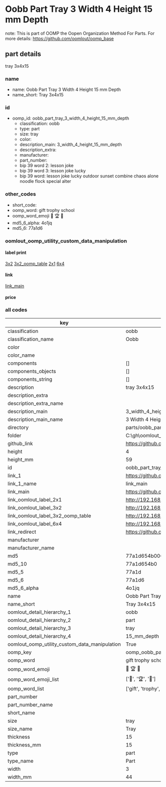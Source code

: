 # Oobb Part Tray 3 Width 4 Height 15 mm Depth  

note: This is part of OOMP the Oopen Organization Method For Parts. For more details: https://github.com/oomlout/oomp_base

##  part details
  



tray 3x4x15



### name
* name: Oobb Part Tray 3 Width 4 Height 15 mm Depth
* name_short: Tray 3x4x15 
### id
* oomp_id: oobb_part_tray_3_width_4_height_15_mm_depth
  * classification: oobb
  * type: part
  * size: tray
  * color: 
  * description_main: 3_width_4_height_15_mm_depth
  * description_extra: 
  * manufacturer: 
  * part_number: 
  * bip 39 word 2: lesson joke
  * bip 39 word 3: lesson joke lucky
  * bip 39 word: lesson joke lucky outdoor sunset combine chaos alone noodle flock special alter

### other_codes
* short_code: 
* oomp_word: gift trophy school
* oomp_word_emoji :gift: :trophy: :school:
* md5_6_alpha: 4o1jq
* md5_6: 77a1d6






### oomlout_oomp_utility_custom_data_manipulation
#### label print
[3x2](http://192.168.1.245:1112/?label=oomp%204o1jq)
[3x2_oomp_table](http://192.168.1.108:1112/?label=oomp%204o1jq)
[2x1](http://192.168.1.242:1112/?label=oomp%204o1jq)
[6x4](http://192.168.1.55:1112/?label=oomp%204o1jq)    

#### link

[link_main](https://github.com/oomlout/oomlout_oobb_version_4_generated_parts/tree/main/navigation_oomp/oobb/part/tray/3_width_4_height_15_mm_depth/part)                              

#### price







### all codes 
| key | value |  
| --- | --- |  
| classification | oobb |  
| classification_name | Oobb |  
| color |  |  
| color_name |  |  
| components | [] |  
| components_objects | [] |  
| components_string | [] |  
| description | tray 3x4x15 |  
| description_extra |  |  
| description_extra_name |  |  
| description_main | 3_width_4_height_15_mm_depth |  
| description_main_name | 3 Width 4 Height 15 mm Depth |  
| directory | parts/oobb_part_tray_3_width_4_height_15_mm_depth |  
| folder | C:\gh\oomlout_oobb_version_4_generated_parts\parts\oobb_part_tray_3_width_4_height_15_mm_depth |  
| github_link | https://github.com/oomlout/oomlout_oomp_part_src/tree/main/parts/oobb_part_tray_3_width_4_height_15_mm_depth |  
| height | 4 |  
| height_mm | 59 |  
| id | oobb_part_tray_3_width_4_height_15_mm_depth |  
| link_1 | https://github.com/oomlout/oomlout_oobb_version_4_generated_parts/tree/main/navigation_oomp/oobb/part/tray/3_width_4_height_15_mm_depth/part |  
| link_1_name | link_main |  
| link_main | https://github.com/oomlout/oomlout_oobb_version_4_generated_parts/tree/main/navigation_oomp/oobb/part/tray/3_width_4_height_15_mm_depth/part |  
| link_oomlout_label_2x1 | http://192.168.1.242:1112/?label=oomp%204o1jq |  
| link_oomlout_label_3x2 | http://192.168.1.245:1112/?label=oomp%204o1jq |  
| link_oomlout_label_3x2_oomp_table | http://192.168.1.108:1112/?label=oomp%204o1jq |  
| link_oomlout_label_6x4 | http://192.168.1.55:1112/?label=oomp%204o1jq |  
| link_redirect | https://github.com/oomlout/oomlout_oobb_version_4_generated_parts/tree/main/parts/oobb_tray_03_04_15 |  
| manufacturer |  |  
| manufacturer_name |  |  
| md5 | 77a1d654b006e4c8b7ecc9d3095e1403 |  
| md5_10 | 77a1d654b0 |  
| md5_5 | 77a1d |  
| md5_6 | 77a1d6 |  
| md5_6_alpha | 4o1jq |  
| name | Oobb Part Tray 3 Width 4 Height 15 mm Depth |  
| name_short | Tray 3x4x15  |  
| oomlout_detail_hierarchy_1 | oobb |  
| oomlout_detail_hierarchy_2 | part |  
| oomlout_detail_hierarchy_3 | tray |  
| oomlout_detail_hierarchy_4 | 15_mm_depth |  
| oomlout_oomp_utility_custom_data_manipulation | True |  
| oomp_key | oomp_oobb_part_tray_3_width_4_height_15_mm_depth |  
| oomp_word | gift trophy school |  
| oomp_word_emoji | :gift: :trophy: :school: |  
| oomp_word_emoji_list | [':gift:', ':trophy:', ':school:'] |  
| oomp_word_list | ['gift', 'trophy', 'school'] |  
| part_number |  |  
| part_number_name |  |  
| short_name |  |  
| size | tray |  
| size_name | Tray |  
| thickness | 15 |  
| thickness_mm | 15 |  
| type | part |  
| type_name | Part |  
| width | 3 |  
| width_mm | 44 |  
